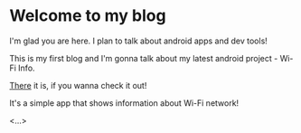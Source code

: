 # Welcome to my blog

I'm glad you are here. I plan to talk about android apps and dev tools!

This is my first blog and I'm gonna talk about my latest android project - Wi-Fi Info.

[There](https://github.com/TrueMLGPro/Wi-Fi_Info/) it is, if you wanna check it out!

It's a simple app that shows information about Wi-Fi network!

<...>
